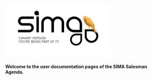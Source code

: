 ![](Images/es-ES_simacanaryversionbn.png)  
---  
  

 
**Welcome to the user documentation pages of the SIMA Salesman Agenda.**  

